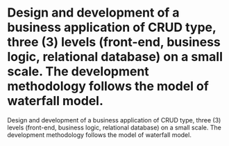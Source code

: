 # Design and development of a business application of CRUD type, three (3) levels (front-end, business logic, relational database) on a small scale. The development methodology follows the model of waterfall model.
Design and development of a business application of CRUD type, three (3) levels (front-end, business logic, relational database) on a small scale. The development methodology follows the model of
waterfall model.
